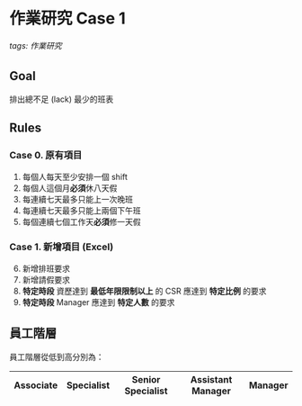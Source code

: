 # 作業研究 Case 1

###### tags: 作業研究

## Goal
排出總不足 (lack) 最少的班表

## Rules

### Case 0. 原有項目
1.	每個人每天至少安排一個 shift
2.	每個人這個月**必須**休八天假
3.	每連續七天最多只能上一次晚班
4.	每連續七天最多只能上兩個下午班
5.	每個連續七個工作天**必須**修一天假

### Case 1. 新增項目 (Excel)

6. 新增排班要求
7. 新增請假要求
8. **特定時段** 資歷達到 **最低年限限制以上** 的 CSR 應達到 **特定比例** 的要求
9. **特定時段** Manager 應達到 **特定人數** 的要求

## 員工階層

員工階層從低到高分別為：

| Associate | Specialist | Senior Specialist | Assistant Manager | Manager |
| --- | --- | --- | --- | --- |


